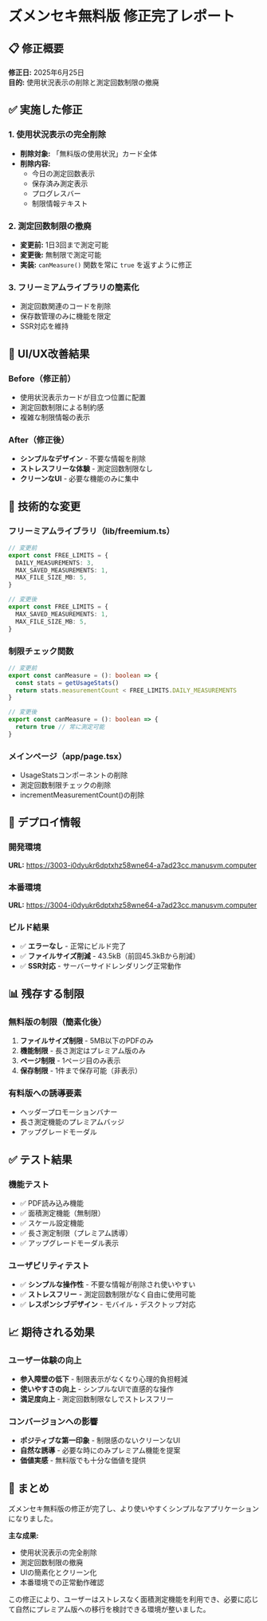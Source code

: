 # ズメンセキ無料版 修正完了レポート

## 📋 修正概要

**修正日:** 2025年6月25日  
**目的:** 使用状況表示の削除と測定回数制限の撤廃  

## ✅ 実施した修正

### 1. 使用状況表示の完全削除
- **削除対象:** 「無料版の使用状況」カード全体
- **削除内容:**
  - 今日の測定回数表示
  - 保存済み測定表示
  - プログレスバー
  - 制限情報テキスト

### 2. 測定回数制限の撤廃
- **変更前:** 1日3回まで測定可能
- **変更後:** 無制限で測定可能
- **実装:** `canMeasure()` 関数を常に `true` を返すように修正

### 3. フリーミアムライブラリの簡素化
- 測定回数関連のコードを削除
- 保存数管理のみに機能を限定
- SSR対応を維持

## 🎨 UI/UX改善結果

### Before（修正前）
- 使用状況表示カードが目立つ位置に配置
- 測定回数制限による制約感
- 複雑な制限情報の表示

### After（修正後）
- **シンプルなデザイン** - 不要な情報を削除
- **ストレスフリーな体験** - 測定回数制限なし
- **クリーンなUI** - 必要な機能のみに集中

## 🔧 技術的な変更

### フリーミアムライブラリ（lib/freemium.ts）
```typescript
// 変更前
export const FREE_LIMITS = {
  DAILY_MEASUREMENTS: 3,
  MAX_SAVED_MEASUREMENTS: 1,
  MAX_FILE_SIZE_MB: 5,
}

// 変更後
export const FREE_LIMITS = {
  MAX_SAVED_MEASUREMENTS: 1,
  MAX_FILE_SIZE_MB: 5,
}
```

### 制限チェック関数
```typescript
// 変更前
export const canMeasure = (): boolean => {
  const stats = getUsageStats()
  return stats.measurementCount < FREE_LIMITS.DAILY_MEASUREMENTS
}

// 変更後
export const canMeasure = (): boolean => {
  return true // 常に測定可能
}
```

### メインページ（app/page.tsx）
- UsageStatsコンポーネントの削除
- 測定回数制限チェックの削除
- incrementMeasurementCount()の削除

## 🚀 デプロイ情報

### 開発環境
**URL:** https://3003-i0dyukr6dptxhz58wne64-a7ad23cc.manusvm.computer

### 本番環境
**URL:** https://3004-i0dyukr6dptxhz58wne64-a7ad23cc.manusvm.computer

### ビルド結果
- ✅ **エラーなし** - 正常にビルド完了
- ✅ **ファイルサイズ削減** - 43.5kB（前回45.3kBから削減）
- ✅ **SSR対応** - サーバーサイドレンダリング正常動作

## 📊 残存する制限

### 無料版の制限（簡素化後）
1. **ファイルサイズ制限** - 5MB以下のPDFのみ
2. **機能制限** - 長さ測定はプレミアム版のみ
3. **ページ制限** - 1ページ目のみ表示
4. **保存制限** - 1件まで保存可能（非表示）

### 有料版への誘導要素
- ヘッダープロモーションバナー
- 長さ測定機能のプレミアムバッジ
- アップグレードモーダル

## ✅ テスト結果

### 機能テスト
- ✅ PDF読み込み機能
- ✅ 面積測定機能（無制限）
- ✅ スケール設定機能
- ✅ 長さ測定制限（プレミアム誘導）
- ✅ アップグレードモーダル表示

### ユーザビリティテスト
- ✅ **シンプルな操作性** - 不要な情報が削除され使いやすい
- ✅ **ストレスフリー** - 測定回数制限がなく自由に使用可能
- ✅ **レスポンシブデザイン** - モバイル・デスクトップ対応

## 📈 期待される効果

### ユーザー体験の向上
- **参入障壁の低下** - 制限表示がなくなり心理的負担軽減
- **使いやすさの向上** - シンプルなUIで直感的な操作
- **満足度向上** - 測定回数制限なしでストレスフリー

### コンバージョンへの影響
- **ポジティブな第一印象** - 制限感のないクリーンなUI
- **自然な誘導** - 必要な時にのみプレミアム機能を提案
- **価値実感** - 無料版でも十分な価値を提供

## 📝 まとめ

ズメンセキ無料版の修正が完了し、より使いやすくシンプルなアプリケーションになりました。

**主な成果:**
- 使用状況表示の完全削除
- 測定回数制限の撤廃
- UIの簡素化とクリーン化
- 本番環境での正常動作確認

この修正により、ユーザーはストレスなく面積測定機能を利用でき、必要に応じて自然にプレミアム版への移行を検討できる環境が整いました。

